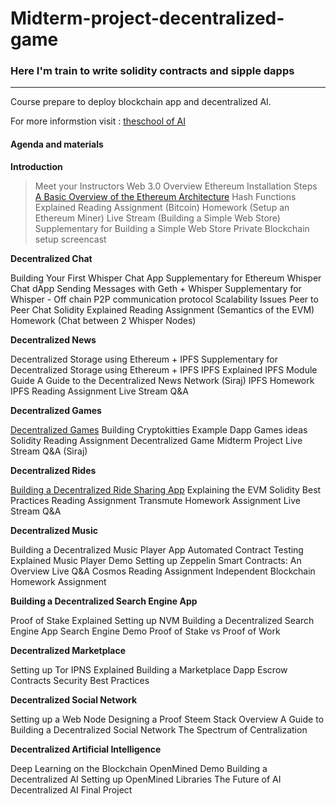 # Midterm-project-decentralized-game

### Here I'm train to write solidity contracts and sipple dapps

-------------------------------------------------------------------------------

Course prepare to deploy blockchain app and decentralized AI.

For more informstion visit : [theschool of AI](https://www.theschool.ai)


#### Agenda and materials

**Introduction**

>Meet your Instructors
Web 3.0 Overview
Ethereum Installation Steps
[A Basic Overview of the Ethereum Architecture](https://ethereumbuilders.gitbooks.io/guide/content/en/what_is_ethereum.html)
Hash Functions Explained
Reading Assignment (Bitcoin)
Homework (Setup an Ethereum Miner)
Live Stream (Building a Simple Web Store)
Supplementary for Building a Simple Web Store
Private Blockchain setup screencast

**Decentralized Chat**

Building Your First Whisper Chat App
Supplementary for Ethereum Whisper Chat dApp
Sending Messages with Geth + Whisper
Supplementary for Whisper - Off chain P2P communication protocol
Scalability Issues
Peer to Peer Chat
Solidity Explained
Reading Assignment (Semantics of the EVM)
Homework (Chat between 2 Whisper Nodes)

**Decentralized News**

Decentralized Storage using Ethereum + IPFS
Supplementary for Decentralized Storage using Ethereum + IPFS
IPFS Explained
IPFS Module Guide
A Guide to the Decentralized News Network (Siraj)
IPFS Homework
IPFS Reading Assignment
Live Stream Q&A

**Decentralized Games**

[Decentralized Games](https://github.com/llSourcell/Decentralized_Games)
Building Cryptokitties
Example Dapp Games ideas
Solidity Reading Assignment
Decentralized Game Midterm Project
Live Stream Q&A (Siraj)

**Decentralized Rides**

[Building a Decentralized Ride Sharing App](https://github.com/llSourcell/Decentralized_Rides)
Explaining the EVM
Solidity Best Practices Reading Assignment
Transmute Homework Assignment
Live Stream Q&A

**Decentralized Music**

Building a Decentralized Music Player App
Automated Contract Testing Explained
Music Player Demo
Setting up Zeppelin
Smart Contracts: An Overview
Live Q&A
Cosmos Reading Assignment
Independent Blockchain Homework Assignment


**Building a Decentralized Search Engine App**

Proof of Stake Explained
Setting up NVM
Building a Decentralized Search Engine App
Search Engine Demo
Proof of Stake vs Proof of Work

**Decentralized Marketplace**

Setting up Tor
IPNS Explained
Building a Marketplace Dapp
Escrow Contracts
Security Best Practices

**Decentralized Social Network**

Setting up a Web Node
Designing a Proof
Steem Stack Overview
A Guide to Building a Decentralized Social Network
The Spectrum of Centralization


**Decentralized Artificial Intelligence**

Deep Learning on the Blockchain
OpenMined Demo
Building a Decentralized AI
Setting up OpenMined Libraries
The Future of AI
Decentralized AI Final Project
